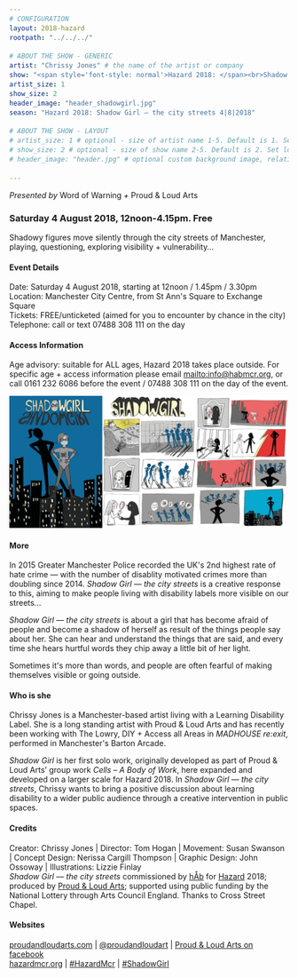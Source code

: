 ```yaml
---
# CONFIGURATION
layout: 2018-hazard
rootpath: "../../../"

# ABOUT THE SHOW - GENERIC
artist: "Chrissy Jones" # the name of the artist or company
show: "<span style='font-style: normal'>Hazard 2018: </span><br>Shadow Girl <br>— the city streets" # the name of the show
artist_size: 1
show_size: 2
header_image: "header_shadowgirl.jpg"    
season: "Hazard 2018: Shadow Girl — the city streets 4|8|2018"

# ABOUT THE SHOW - LAYOUT
# artist_size: 1 # optional - size of artist name 1-5. Default is 1. Set longer names to lower values
# show_size: 2 # optional - size of show name 2-5. Default is 2. Set longer names to lower values
# header_image: "header.jpg" # optional custom background image, relative to current page

---
```

*Presented by* Word of Warning *+* Proud & Loud Arts            
         
### Saturday 4 August 2018, 12noon-4.15pm. Free      
Shadowy figures move silently through the city streets of Manchester, playing, questioning, exploring visibility + vulnerability…     
               
#### Event Details        
Date: Saturday 4 August 2018, starting at 12noon / 1.45pm / 3.30pm                
Location: Manchester City Centre, from St Ann's Square to Exchange Square          
Tickets: FREE/unticketed (aimed for you to encounter by chance in the city)             
Telephone: call or text 07488 308 111 on the day           
          
#### Access Information            
Age advisory: suitable for ALL ages, Hazard 2018 takes place outside. For specific age + access information please email <mailto:info@habmcr.org>, or call 0161 232 6086 before the event / 07488 308 111 on the day of the event.     
        
![Shadow Girl — the city streets](shadowgirlcartoon.jpg)        
        
#### More         
In 2015 Greater Manchester Police recorded the UK's 2nd highest rate of hate crime — with the number of disablity motivated crimes more than doubling since 2014. *Shadow Girl — the city streets* is a creative response to this, aiming to make people living with disability labels more visible on our streets…         
           
*Shadow Girl — the city streets* is about a girl that has become afraid of people and become a shadow of herself as result of the things people say about her. She can hear and understand the things that are said, and every time she hears hurtful words they chip away a little bit of her light.          
         
Sometimes it's more than words, and people are often fearful of making themselves visible or going outside.              
          
#### Who is she           
Chrissy Jones is a Manchester-based artist living with a Learning Disability Label. She is a long standing artist with Proud & Loud Arts and has recently been working with The Lowry, DIY + Access all Areas in *MADHOUSE re:exit*, performed in Manchester's Barton Arcade.          
              
*Shadow Girl* is her first solo work, originally developed as part of Proud & Loud Arts’ group work *Cells – A Body of Work*, here expanded and developed on a larger scale for Hazard 2018. In *Shadow Girl — the city streets*, Chrissy wants to bring a positive discussion about learning disability to a wider public audience through a creative intervention in public spaces.             
             
#### Credits         
Creator: Chrissy Jones | Director: Tom Hogan | Movement: Susan Swanson | Concept Design: Nerissa Cargill Thompson | Graphic Design: John Ossoway | Illustrations: Lizzie Finlay         
*Shadow Girl — the city streets* commissioned by [hÅb](/hab) for [Hazard](/hab/hazard) 2018; produced by <a href="http://proudandloudarts.com" target="_blank">Proud & Loud Arts</a>; supported using public funding by the National Lottery through Arts Council England. Thanks to Cross Street Chapel.            
          
#### Websites            
<a href="http://proudandloudarts.com" target="_blank">proudandloudarts.com</a> | <a href="http://twitter.com/proudandloudart" target="_blank">@proudandloudart</a> | <a href="http://facebook.com/proudandloudarts" target="_blank">Proud & Loud Arts on facebook</a><br><a href="http://hazardmcr.org" target="_blank">hazardmcr.org</a> | <a href="http://twitter.com/hashtag/hazardmcr" target="_blank">#HazardMcr</a> | <a href="http://twitter.com/hashtag/shadowgirl" target="_blank">#ShadowGirl</a>
